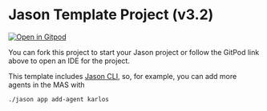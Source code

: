 # Jason Template Project (v3.2)
[![Open in Gitpod](https://gitpod.io/button/open-in-gitpod.svg)](https://gitpod.io/#https://github.com/jason-lang/template)

You can fork this project to start your Jason project or follow the GitPod link above to open an IDE for the project.

This template includes [Jason CLI](http://jason-lang.github.io/jason/jason-cli/readme.html#_create_applications), so, for example, you can add more agents in the MAS with

````
./jason app add-agent karlos
````

